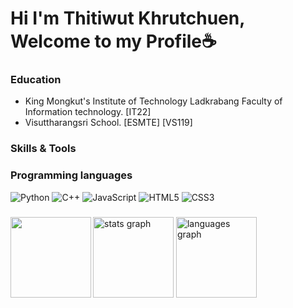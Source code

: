 # Hi I'm Thitiwut Khrutchuen, Welcome to my Profile☕

### Education 
- King Mongkut's Institute of Technology Ladkrabang Faculty of Information technology. [IT22]
- Visuttharangsri School. [ESMTE] [VS119]

<h3 align="left">Skills & Tools</h3>

### Programming languages

![Python](https://img.shields.io/badge/python-3670A0?style=for-the-badge&logo=python&logoColor=ffdd54) ![C++](https://img.shields.io/badge/c++-%2300599C.svg?style=for-the-badge&logo=c%2B%2B&logoColor=white) ![JavaScript](https://img.shields.io/badge/javascript-%23323330.svg?style=for-the-badge&logo=javascript&logoColor=%23F7DF1E) ![HTML5](https://img.shields.io/badge/html5-%23E34F26.svg?style=for-the-badge&logo=html5&logoColor=white) ![CSS3](https://img.shields.io/badge/css3-%231572B6.svg?style=for-the-badge&logo=css3&logoColor=white)

###

<img align="left" height="129" src="https://media.tenor.com/yWaLIc5J9WgAAAAi/momoi.gif"  />

###

<div align="left">
  <img src="https://github-readme-stats.vercel.app/api?username=KhanunKup&hide_title=false&hide_rank=true&show_icons=true&include_all_commits=true&count_private=true&disable_animations=false&theme=omni&locale=en&hide_border=true&order=1&custom_title=Stats" height="129" alt="stats graph"  />
  <img src="https://github-readme-stats.vercel.app/api/top-langs?username=KhanunKup&locale=en&hide_title=false&layout=compact&card_width=320&langs_count=12&theme=omni&hide_border=true&order=2" height="128.9" alt="languages graph"  />
</div>

###
